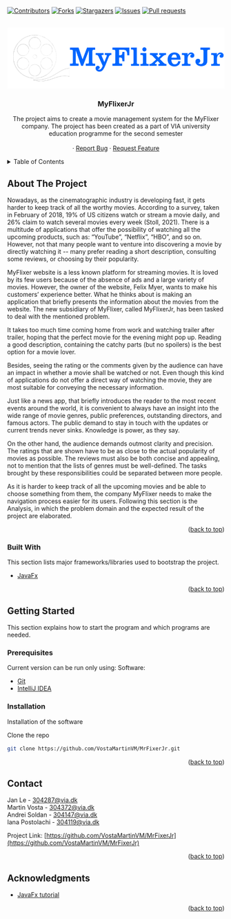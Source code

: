 <div id="top"></div>

[![Contributors][contributors-shield]][contributors-url]
[![Forks][forks-shield]][forks-url]
[![Stargazers][stars-shield]][stars-url]
[![Issues][issues-shield]][issues-url]
[![Pull requests][pull-shield]][pull-url]




<br />
<div align="center">
   <a href="https://github.com/VostaMartinVM/MrFixerJr">
    <img src="src/Client/View/Pictures/logo.png" alt="Logo">
  </a>
  <h3 align="center">MyFlixerJr</h3>

  <p align="center">
    The project aims to create a movie management system for the MyFlixer company. The project has been created as a part of VIA university education programme for the second semester
    <br />
    <br />
    ·
    <a href="https://github.com/VostaMartinVM/MrFixerJr/issues">Report Bug</a>
    ·
    <a href="https://github.com/VostaMartinVM/MrFixerJr/issues">Request Feature</a>
  </p>
</div>



<!-- TABLE OF CONTENTS -->
<details>
  <summary>Table of Contents</summary>
  <ol>
    <li>
      <a href="#about-the-project">About The Project</a>
      <ul>
        <li><a href="#built-with">Built With</a></li>
      </ul>
    </li>
    <li>
      <a href="#getting-started">Getting Started</a>
      <ul>
        <li><a href="#prerequisites">Prerequisites</a></li>
        <li><a href="#installation">Installation</a></li>
      </ul>
    </li>
    <li><a href="#contact">Contact</a></li>
    <li><a href="#acknowledgments">Acknowledgments</a></li>
  </ol>
</details>



## About The Project


  Nowadays, as the cinematographic industry is developing fast, it gets harder to keep
track of all the worthy movies. According to a survey, taken in February of 2018, 19% of US
citizens watch or stream a movie daily, and 26% claim to watch several movies every week
(Stoll, 2021). There is a multitude of applications that offer the possibility of watching all the
upcoming products, such as: “YouTube”, “Netflix”, “HBO”, and so on. However, not that
many people want to venture into discovering a movie by directly watching it -- many prefer
reading a short description, consulting some reviews, or choosing by their popularity.

  MyFlixer website is a less known platform for streaming movies. It is loved by its few
users because of the absence of ads and a large variety of movies. However,
the owner of the website, Felix Myer, wants to make his customers’ experience better.
What he thinks about is making an application that briefly presents the information about
the movies from the website. The new subsidiary of MyFlixer, called MyFlixerJr, has been
tasked to deal with the mentioned problem.

  It takes too much time coming home from work and watching trailer after trailer,
hoping that the perfect movie for the evening might pop up. Reading a good description,
containing the catchy parts (but no spoilers) is the best option for a movie lover.

  Besides, seeing the rating or the comments given by the audience can have an
impact in whether a movie shall be watched or not. Even though this kind of applications do
not offer a direct way of watching the movie, they are most suitable for conveying the
necessary information.

  Just like a news app, that briefly introduces the reader to the most recent events
around the world, it is convenient to always have an insight into the wide range of movie
genres, public preferences, outstanding directors, and famous actors. The public demand to
stay in touch with the updates or current trends never sinks. Knowledge is power, as they
say.

  On the other hand, the audience demands outmost clarity and precision. The ratings
that are shown have to be as close to the actual popularity of movies as possible. The
reviews must also be both concise and appealing, not to mention that the lists of genres
must be well-defined. The tasks brought by these responsibilities could be separated
between more people.

  As it is harder to keep track of all the upcoming movies and be able to choose
something from them, the company MyFlixer needs to make the navigation process easier
for its users.
Following this section is the Analysis, in which the problem domain and the expected
result of the project are elaborated.

<p align="right">(<a href="#top">back to top</a>)</p>



### Built With

This section lists major frameworks/libraries used to bootstrap the project.

* [JavaFx](https://openjfx.io/)

<p align="right">(<a href="#top">back to top</a>)</p>


## Getting Started

This section explains how to start the program and which programs are needed.

### Prerequisites

Current version can be run only using:
  Software:
  * [Git](https://git-scm.com/)
  * [IntelliJ IDEA](https://www.jetbrains.com/idea/)

### Installation

Installation of the software

 Clone the repo
   ```sh
   git clone https://github.com/VostaMartinVM/MrFixerJr.git
   ```

<p align="right">(<a href="#top">back to top</a>)</p>



<!-- CONTACT -->
## Contact

Jan Le - 304287@via.dk
<br/>
Martin Vosta - 304372@via.dk
<br/>
Andrei Soldan - 304147@via.dk
<br/>
Iana Postolachi - 304119@via.dk

Project Link: [https://github.com/VostaMartinVM/MrFixerJr](https://github.com/VostaMartinVM/MrFixerJr)

<p align="right">(<a href="#top">back to top</a>)</p>



<!-- ACKNOWLEDGMENTS -->
## Acknowledgments

* [JavaFx tutorial](https://www.javatpoint.com/javafx-tutorial)

<p align="right">(<a href="#top">back to top</a>)</p>




[contributors-shield]: https://img.shields.io/github/contributors/VostaMartinVM/MrFixerJr.svg?style=for-the-badge
[contributors-url]: https://github.com/VostaMartinVM/MrFixerJr/graphs/contributors
[forks-shield]: https://img.shields.io/github/forks/VostaMartinVM/MrFixerJr.svg?style=for-the-badge
[forks-url]: https://github.com/IanaPostolachi/VostaMartinVM/MrFixerJr/network/members
[stars-shield]: https://img.shields.io/github/stars/VostaMartinVM/MrFixerJr.svg?style=for-the-badge
[stars-url]: https://github.com/VostaMartinVM/MrFixerJr/stargazers
[issues-shield]: https://img.shields.io/github/issues/VostaMartinVM/MrFixerJr.svg?style=for-the-badge
[issues-url]: https://github.com/IanaPostolachi/VostaMartinVM/MrFixerJr/issues
[pull-shield]: https://img.shields.io/github/issues-pr/VostaMartinVM/MrFixerJr.svg?style=for-the-badge
[pull-url]: https://github.com/VostaMartinVM/MrFixerJr/pulls
